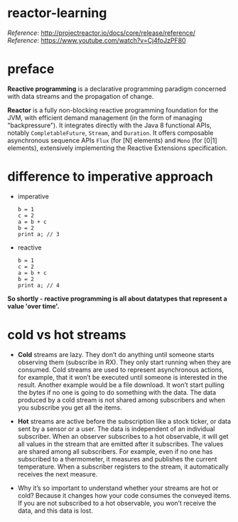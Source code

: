 # reactor-learning

_Reference_: http://projectreactor.io/docs/core/release/reference/  
_Reference_: https://www.youtube.com/watch?v=Cj4foJzPF80

# preface
**Reactive programming** is a declarative programming paradigm concerned 
with data streams and the propagation of change.

**Reactor** is a fully non-blocking reactive programming foundation for the JVM, 
with efficient demand management (in the form of managing "backpressure"). 
It integrates directly with the Java 8 functional APIs, notably `CompletableFuture`, 
`Stream`, and `Duration`. It offers composable asynchronous sequence APIs `Flux` 
(for [N] elements) and `Mono` (for [0|1] elements), extensively implementing the 
Reactive Extensions specification.

# difference to imperative approach
* imperative
    ```
    b = 1
    c = 2
    a = b + c
    b = 2
    print a; // 3
    ```
* reactive
    ```
    b = 1
    c = 2
    a = b + c
    b = 2
    print a; // 4
    ```
    
**So shortly - reactive programming is all about datatypes that represent 
a value 'over time'.**

# cold vs hot streams
* **Cold** streams are lazy. They don’t do anything until someone starts 
observing them (subscribe in RX). They only start running when they are 
consumed. Cold streams are used to represent asynchronous actions, for 
example, that it won’t be executed until someone is interested in the 
result. Another example would be a file download. It won’t start pulling 
the bytes if no one is going to do something with the data. The data 
produced by a cold stream is not shared among subscribers and when you 
subscribe you get all the items.

* **Hot** streams are active before the subscription like a stock ticker, or 
data sent by a sensor or a user. The data is independent of an individual 
subscriber.  When an observer subscribes to a hot observable, it will get 
all values in the stream that are emitted after it subscribes. The values 
are shared among all subscribers. For example, even if no one has subscribed 
to a thermometer, it measures and publishes the current temperature. When 
a subscriber registers to the stream, it automatically receives the next 
measure.

* Why it’s so important to understand whether your streams are hot or cold? 
Because it changes how your code consumes the conveyed items. If you are 
not subscribed to a hot observable, you won’t receive the data, and this 
data is lost.